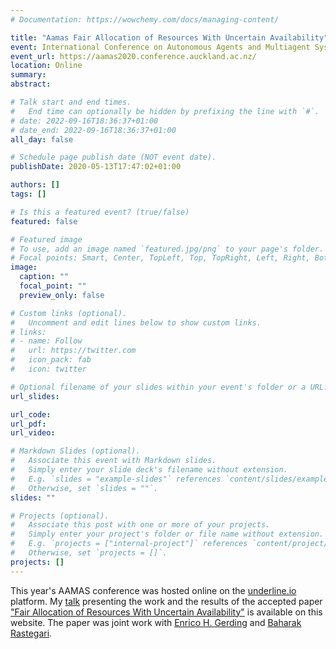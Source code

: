 ```yaml
---
# Documentation: https://wowchemy.com/docs/managing-content/

title: "Aamas Fair Allocation of Resources With Uncertain Availability"
event: International Conference on Autonomous Agents and Multiagent Systems
event_url: https://aamas2020.conference.auckland.ac.nz/
location: Online
summary:
abstract:

# Talk start and end times.
#   End time can optionally be hidden by prefixing the line with `#`.
# date: 2022-09-16T18:36:37+01:00
# date_end: 2022-09-16T18:36:37+01:00
all_day: false

# Schedule page publish date (NOT event date).
publishDate: 2020-05-13T17:47:02+01:00

authors: []
tags: []

# Is this a featured event? (true/false)
featured: false

# Featured image
# To use, add an image named `featured.jpg/png` to your page's folder. 
# Focal points: Smart, Center, TopLeft, Top, TopRight, Left, Right, BottomLeft, Bottom, BottomRight.
image:
  caption: ""
  focal_point: ""
  preview_only: false

# Custom links (optional).
#   Uncomment and edit lines below to show custom links.
# links:
# - name: Follow
#   url: https://twitter.com
#   icon_pack: fab
#   icon: twitter

# Optional filename of your slides within your event's folder or a URL.
url_slides:

url_code:
url_pdf:
url_video:

# Markdown Slides (optional).
#   Associate this event with Markdown slides.
#   Simply enter your slide deck's filename without extension.
#   E.g. `slides = "example-slides"` references `content/slides/example-slides.md`.
#   Otherwise, set `slides = ""`.
slides: ""

# Projects (optional).
#   Associate this post with one or more of your projects.
#   Simply enter your project's folder or file name without extension.
#   E.g. `projects = ["internal-project"]` references `content/project/deep-learning/index.md`.
#   Otherwise, set `projects = []`.
projects: []
---
```


This year's AAMAS conference was hosted online on the [underline.io](https://underline.io) platform. My [talk](https://underline.io/lecture/270-fair-allocation-of-resources-with-uncertain-availability) presenting the work and the results of the accepted paper ["Fair Allocation of Resources With Uncertain Availability"](../../publication/buermann-2020-aamas-fair-allocation-under-uncertainty) is available on this website. The paper was joint work with [Enrico H. Gerding](https://www.southampton.ac.uk/~eg/) and [Baharak Rastegari](https://sites.google.com/view/baharrastegari).